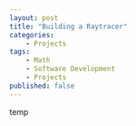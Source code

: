 ```yaml
---
layout: post
title: "Building a Raytracer"
categories:
    - Projects
tags:
    - Math
    - Software Development
    - Projects
published: false
---
```


temp